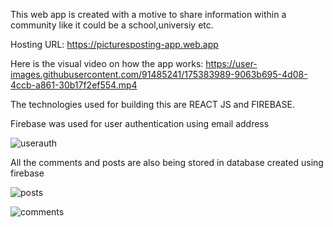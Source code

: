 This web app is created with a motive to share information within a community like it could be a school,universiy etc.
      
Hosting URL: https://picturesposting-app.web.app

Here is the visual video on how the app works:
https://user-images.githubusercontent.com/91485241/175383989-9063b695-4d08-4ccb-a861-30b17f2ef554.mp4

The technologies used for building this are REACT JS and FIREBASE.

Firebase was used for user authentication using email address

![userauth](https://user-images.githubusercontent.com/91485241/175380866-0ebf9d2a-4c16-48d4-8b9e-b1004e24d82e.jpg)

All the comments and posts are also being stored in database created using firebase

![posts](https://user-images.githubusercontent.com/91485241/175381151-c3c3e4f9-b9d1-404a-aa96-3469fe6f4c01.jpg)

![comments](https://user-images.githubusercontent.com/91485241/175381163-49f9b243-ba75-4e07-9991-2a9a11087cb9.jpg)

